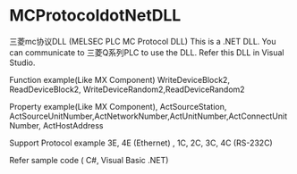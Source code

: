 # MCProtocoldotNetDLL
三菱mc协议DLL (MELSEC PLC MC Protocol DLL)
This is a .NET DLL.  You can communicate to 三菱Q系列PLC to use the DLL.
Refer this DLL in Visual Studio.

Function example(Like MX Component)
WriteDeviceBlock2, ReadDeviceBlock2, WriteDeviceRandom2,ReadDeviceRandom2

Property example(Like MX Component),
ActSourceStation, ActSourceUnitNumber,ActNetworkNumber,ActUnitNumber,ActConnectUnitNumber, ActHostAddress

Support Protocol example
3E, 4E (Ethernet) , 1C, 2C, 3C, 4C (RS-232C)


Refer sample code ( C#, Visual Basic .NET)


